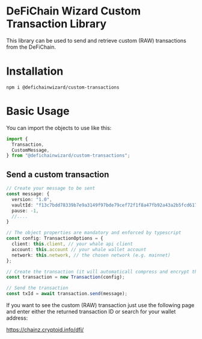 # DeFiChain Wizard Custom Transaction Library

This library can be used to send and retrieve custom (RAW) transactions from the DeFiChain.

# Installation

```
npm i @defichainwizard/custom-transactions
```

# Basic Usage

You can import the objects to use like this:

```ts
import {
  Transaction,
  CustomMessage,
} from "@defichainwizard/custom-transactions";
```

## Send a custom transaction

```ts
// Create your message to be sent
const message: {
  version: "1.0",
  vaultId: "f13c7bdd78339b7e9a3149f97bde79cef72f1f8a47fb92a43a2b5fcd617dd003",
  pause: -1,
  //....
}

// The object properties are mandatory and enforced by typescript
const config: TransactionOptions = {
  client: this.client, // your whale api client
  account: this.account // your whale wallet account
  network: this.network, // the chosen network (e.g. mainnet)
};

// Create the transaction (it will automaticall compress and encrypt the message)
const transaction = new Transaction(config);

// Send the transaction
const txId = await transaction.send(message);
```

If you want to see the custom (RAW) transaction just use the following page and enter either the returned transaction ID or search for your wallet address:

https://chainz.cryptoid.info/dfi/
